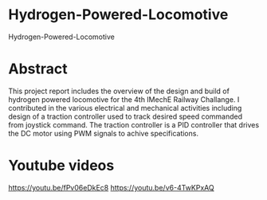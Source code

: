 # Hydrogen-Powered-Locomotive
Hydrogen-Powered-Locomotive

# Abstract
This project report includes the overview of the design and build of hydrogen powered locomotive for the 4th IMechE Railway Challange. I contributed in the various electrical and mechanical activities including design of a traction controller used to track desired speed commanded from joystick command. The traction controller is a PID controller that drives the DC motor using PWM signals to achive specifications. 

# Youtube videos
https://youtu.be/fPv06eDkEc8
https://youtu.be/v6-4TwKPxAQ
